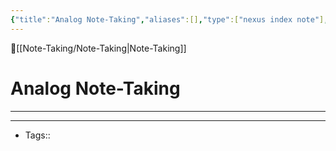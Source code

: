 ```yaml
---
{"title":"Analog Note-Taking","aliases":[],"type":["nexus index note"],"dg-publish":true,"dg-pinned":true,"publish":true,"tags":["index-note"],"permalink":"/note-taking/analog-note-taking/analog-note-taking/","pinned":true,"dgPassFrontmatter":true,"created":"2023-09-08T19:32:30.846-07:00","updated":"2023-09-10T14:33:03.394-07:00"}
---
```



🔺[[Note-Taking/Note-Taking\|Note-Taking]]

# Analog Note-Taking
---











---
- Tags:: 








